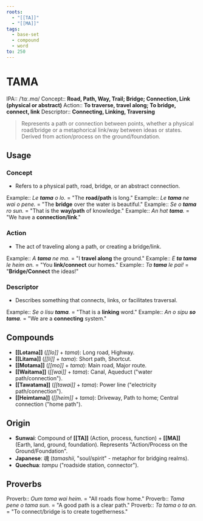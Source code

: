 ```yaml
---
roots:
  - "[[TA]]"
  - "[[MA]]"
tags:
  - base-set
  - compound
  - word
to: 250
---
```

# TAMA

IPA::				/ˈtɑː.mɑ/
Concept::		**Road, Path, Way, Trail; Bridge; Connection, Link (physical or abstract)**
Action::		**To traverse, travel along; To bridge, connect, link**
Descriptor::	**Connecting, Linking, Traversing**

> Represents a path or connection between points, whether a physical road/bridge or a metaphorical link/way between ideas or states. Derived from action/process on the ground/foundation.

## Usage

### Concept
*   Refers to a physical path, road, bridge, or an abstract connection.

Example::   *Le **tama** o lo.* = "The **road/path** is long."
Example::   *Le **tama** ne wai o pene.* = "The **bridge** over the water is beautiful."
Example::   *Se o **tama** ro sun.* = "That is the **way/path** of knowledge."
Example::   *An hat **tama**.* = "We have a **connection/link**."

### Action
*   The act of traveling along a path, or creating a bridge/link.

Example::   *A **tama** ne ma.* = "I **travel along** the ground."
Example::   *E **ta tama** le heim an.* = "You **link/connect** our homes."
Example::   *Ta **tama** le pai!* = "**Bridge/Connect** the ideas!"

### Descriptor
*   Describes something that connects, links, or facilitates traversal.

Example::   *Se o lisu **tama**.* = "That is a **linking** word."
Example::   *An o sipu **so tama**.* = "We are a **connecting** system."

## Compounds

*   **[[Lotama]]** (*[[lo]]* + *tama*): Long road, Highway.
*   **[[Litama]]** (*[[li]]* + *tama*): Short path, Shortcut.
*   **[[Motama]]** (*[[mo]]* + *tama*): Main road, Major route.
*   **[[Waitama]]** (*[[wai]]* + *tama*): Canal, Aqueduct ("water path/connection").
*   **[[Tawatama]]** (*[[tawai]]* + *tama*): Power line ("electricity path/connection").
*   **[[Heimtama]]** (*[[heim]]* + *tama*): Driveway, Path to home; Central connection ("home path").

## Origin

*   **Sunwai**: Compound of **[[TA]]** (Action, process, function) + **[[MA]]** (Earth, land, ground, foundation). Represents "Action/Process on the Ground/Foundation".
*   **Japanese**: 魂 (*tamashii*, "soul/spirit" - metaphor for bridging realms).
*   **Quechua**: *tampu* ("roadside station, connector").

## Proverbs

Proverb:: *Oum tama wai heim.* = "All roads flow home."
Proverb:: *Tama pene o tama sun.* = "A good path is a clear path."
Proverb:: *Ta tama o ta an.* = "To connect/bridge is to create togetherness."